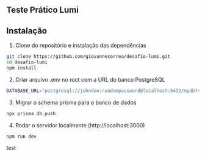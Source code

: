 ## Teste Prático Lumi

## Instalação

1. Clone do repositório e instalação das dependências
```bash
git clone https://github.com/giovannecorrea/desafio-lumi.git
cd desafio-lumi
npm install
```

2. Criar arquivo .env no root com a URL do banco PostgreSQL
```bash
DATABASE_URL="postgresql://johndoe:randompassword@localhost:5432/mydb?schema=public"
```

3. Migrar o schema prisma para o banco de dados
```bash
npx prisma db push
```

4. Rodar o servidor localmente (http://localhost:3000)
```bash
npm run dev
```

test